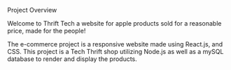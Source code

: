Project Overview 

Welcome to Thrift Tech a website for apple products sold for a reasonable price, made for the people!

The e-commerce project is a responsive website made using React.js, and CSS. This project is a Tech Thrift shop utilizing Node.js as well as a mySQL database to render and display the products. 
